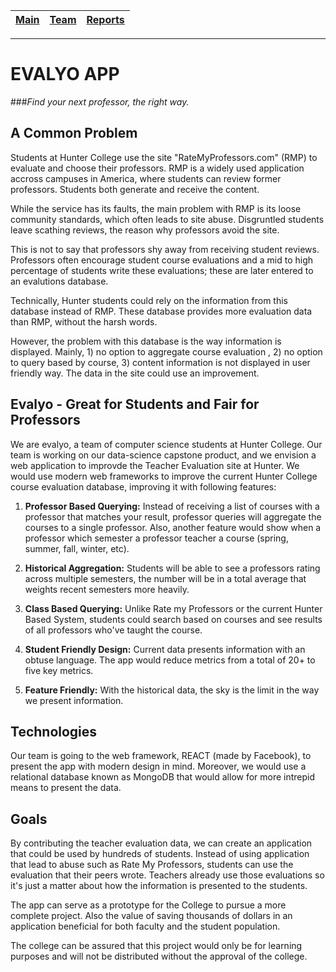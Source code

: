 [Main](../README.md) | [Team](../blurbs/team.md) | [Reports](../weekly_reports)
------------ | ------------- | -------------
---
# EVALYO APP

###*Find your next professor, the right way.*

## A Common Problem

Students at Hunter College use the site "RateMyProfessors.com" (RMP) to evaluate and choose their professors. RMP is a widely used application accross campuses in America, where students can review former professors. Students both generate and receive the content.

While the service has its faults, the main problem with RMP is its loose community standards, which often leads to site abuse. Disgruntled students leave scathing reviews, the reason why professors avoid the site.

This is not to say that professors shy away from receiving student reviews. Professors often encourage student course evaluations and a mid to high percentage of students write these evaluations; these are later entered to an evalutions database.

Technically, Hunter students could rely on the information from this database instead of RMP. These database provides more evaluation data than RMP, without the harsh words.

However, the problem with this database is the way information is displayed. Mainly, 1) no option to aggregate course evaluation , 2) no option to query based by course, 3) content information is not displayed in user friendly way. The data in the site could use an improvement.

## Evalyo - Great for Students and Fair for Professors

We are evalyo, a team of computer science students at Hunter College. Our team is working on our data-science capstone product, and we envision a web application to improvde the Teacher Evaluation site at Hunter. We would use modern web frameworks to improve the current Hunter College course evaluation database, improving it with following features:

1. **Professor Based Querying:** Instead of receiving a list of courses with a professor that matches your result, professor queries will aggregate the courses to a single professor. Also, another feature would show when a professor which semester a professor teacher a course (spring, summer, fall, winter, etc).

2. **Historical Aggregation:** Students will be able to see a professors rating across multiple semesters, the number will be in a total average that weights recent semesters more heavily.

3. **Class Based Querying:** Unlike Rate my Professors or the current Hunter Based System, students could search based on courses and see results of all professors who've taught the course.

4. **Student Friendly Design:** Current data presents information with an obtuse language. The app would reduce metrics from a total of 20+ to five key metrics.

5. **Feature Friendly:** With the historical data, the sky is the limit in the way we present information.

## Technologies

Our team is going to the web framework, REACT (made by Facebook), to present the app with modern design in mind. Moreover, we would use a relational database known as MongoDB that would allow for more intrepid means to present the data.

## Goals

By contributing the teacher evaluation data, we can create an application that could be used by hundreds of students. Instead of using application that lead to abuse such as Rate My Professors, students can use the evaluation that their peers wrote. Teachers already use those evaluations so it's just a matter about how the information is presented to the students.

The app can serve as a prototype for the College to pursue a more complete project. Also the value of saving thousands of dollars in an application beneficial for both faculty and the student population.

The college can be assured that this project would only be for learning purposes and will not be distributed without the approval of the college.

